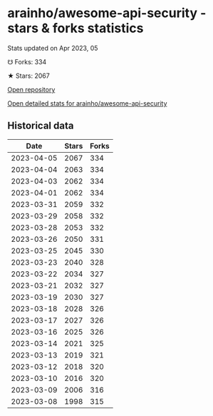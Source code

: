 # arainho/awesome-api-security - stars & forks statistics

Stats updated on Apr 2023, 05

☋ Forks: 334

★ Stars: 2067

[Open repository](https://github.com/arainho/awesome-api-security)

[Open detailed stats for arainho/awesome-api-security](https://reviewgithub.com/rep/arainho/awesome-api-security)

## Historical data
| Date | Stars | Forks |
|------|-------|-------|
| 2023-04-05 | 2067 | 334 | 
| 2023-04-04 | 2063 | 334 | 
| 2023-04-03 | 2062 | 334 | 
| 2023-04-01 | 2062 | 334 | 
| 2023-03-31 | 2059 | 332 | 
| 2023-03-29 | 2058 | 332 | 
| 2023-03-28 | 2053 | 332 | 
| 2023-03-26 | 2050 | 331 | 
| 2023-03-25 | 2045 | 330 | 
| 2023-03-23 | 2040 | 328 | 
| 2023-03-22 | 2034 | 327 | 
| 2023-03-21 | 2032 | 327 | 
| 2023-03-19 | 2030 | 327 | 
| 2023-03-18 | 2028 | 326 | 
| 2023-03-17 | 2027 | 326 | 
| 2023-03-16 | 2025 | 326 | 
| 2023-03-14 | 2021 | 325 | 
| 2023-03-13 | 2019 | 321 | 
| 2023-03-12 | 2018 | 320 | 
| 2023-03-10 | 2016 | 320 | 
| 2023-03-09 | 2006 | 316 | 
| 2023-03-08 | 1998 | 315 | 

